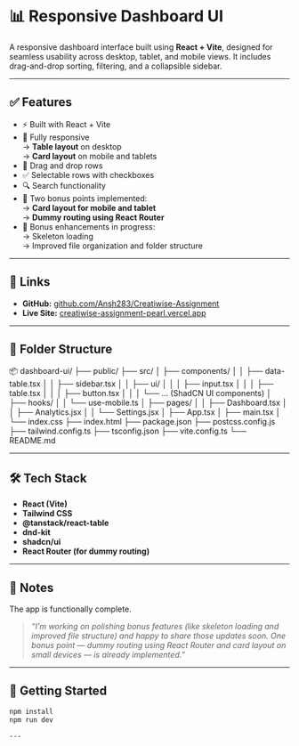 # 📊 Responsive Dashboard UI

A responsive dashboard interface built using **React + Vite**, designed for seamless usability across desktop, tablet, and mobile views. It includes drag-and-drop sorting, filtering, and a collapsible sidebar.

---

## ✅ Features

- ⚡ Built with React + Vite
- 📱 Fully responsive  
  → **Table layout** on desktop  
  → **Card layout** on mobile and tablets
- 🧲 Drag and drop rows
- ✅ Selectable rows with checkboxes
- 🔍 Search functionality
- 🧩 Two bonus points implemented:  
  → **Card layout for mobile and tablet**  
  → **Dummy routing using React Router**
- 🧪 Bonus enhancements in progress:  
  → Skeleton loading  
  → Improved file organization and folder structure

---

## 🔗 Links

- **GitHub:** [github.com/Ansh283/Creatiwise-Assignment](https://github.com/Ansh283/Creatiwise-Assignment)  
- **Live Site:** [creatiwise-assignment-pearl.vercel.app](https://creatiwise-assignment-pearl.vercel.app/)

---

## 📂 Folder Structure

📦 dashboard-ui/
├── public/
├── src/
│ ├── components/
│ │ ├── data-table.tsx
│ │ ├── sidebar.tsx
│ │ ├── ui/
│ │ │ ├── input.tsx
│ │ │ ├── table.tsx
│ │ │ ├── button.tsx
│ │ │ └── ... (ShadCN UI components)
│ ├── hooks/
│ │ └── use-mobile.ts
│ ├── pages/
│ │ ├── Dashboard.tsx
│ │ ├── Analytics.jsx
│ │ └── Settings.jsx
│ ├── App.tsx
│ ├── main.tsx
│ └── index.css
├── index.html
├── package.json
├── postcss.config.js
├── tailwind.config.ts
├── tsconfig.json
├── vite.config.ts
└── README.md


---

## 🛠️ Tech Stack

- **React (Vite)**
- **Tailwind CSS**
- **@tanstack/react-table**
- **dnd-kit**
- **shadcn/ui**
- **React Router (for dummy routing)**

---

## 📝 Notes

The app is functionally complete.  
> _“I’m working on polishing bonus features (like skeleton loading and improved file structure) and happy to share those updates soon. One bonus point — dummy routing using React Router and card layout on small devices — is already implemented.”_

---

## 🚀 Getting Started

```bash
npm install
npm run dev

---